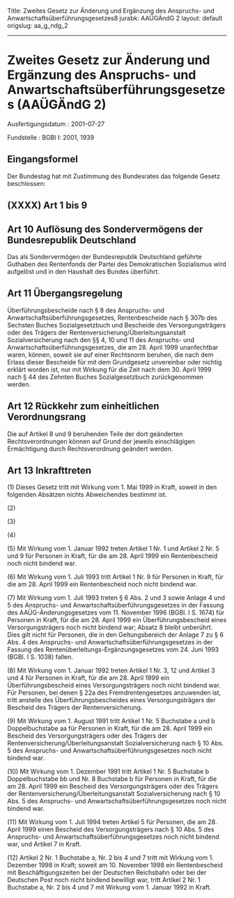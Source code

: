 Title: Zweites Gesetz zur Änderung und Ergänzung des Anspruchs- und Anwartschaftsüberführungsgesetzes8
jurabk: AAÜGÄndG 2
layout: default
origslug: aa_g_ndg_2


---

# Zweites Gesetz zur Änderung und Ergänzung des Anspruchs- und Anwartschaftsüberführungsgesetzes (AAÜGÄndG 2)

Ausfertigungsdatum
:   2001-07-27

Fundstelle
:   BGBl I: 2001, 1939



## Eingangsformel

Der Bundestag hat mit Zustimmung des Bundesrates das folgende Gesetz
beschlossen:


## (XXXX) Art 1 bis 9



## Art 10 Auflösung des Sondervermögens der Bundesrepublik Deutschland

Das als Sondervermögen der Bundesrepublik Deutschland geführte
Guthaben des Rentenfonds der Partei des Demokratischen Sozialismus
wird aufgelöst und in den Haushalt des Bundes überführt.


## Art 11 Übergangsregelung

Überführungsbescheide nach § 8 des Anspruchs- und
Anwartschaftsüberführungsgesetzes, Rentenbescheide nach § 307b des
Sechsten Buches Sozialgesetzbuch und Bescheide des Versorgungsträgers
oder des Trägers der Rentenversicherung/Überleitungsanstalt
Sozialversicherung nach den §§ 4, 10 und 11 des Anspruchs- und
Anwartschaftsüberführungsgesetzes, die am 28. April 1999 unanfechtbar
waren, können, soweit sie auf einer Rechtsnorm beruhen, die nach dem
Erlass dieser Bescheide für mit dem Grundgesetz unvereinbar oder
nichtig erklärt worden ist, nur mit Wirkung für die Zeit nach dem 30.
April 1999 nach § 44 des Zehnten Buches Sozialgesetzbuch
zurückgenommen werden.


## Art 12 Rückkehr zum einheitlichen Verordnungsrang

Die auf Artikel 8 und 9 beruhenden Teile der dort geänderten
Rechtsverordnungen können auf Grund der jeweils einschlägigen
Ermächtigung durch Rechtsverordnung geändert werden.


## Art 13 Inkrafttreten

(1) Dieses Gesetz tritt mit Wirkung vom 1. Mai 1999 in Kraft, soweit
in den folgenden Absätzen nichts Abweichendes bestimmt ist.

(2)

(3)

(4)

(5) Mit Wirkung vom 1. Januar 1992 treten Artikel 1 Nr. 1 und Artikel
2 Nr. 5 und 9 für Personen in Kraft, für die am 28. April 1999 ein
Rentenbescheid noch nicht bindend war.

(6) Mit  Wirkung vom 1. Juli 1993 tritt Artikel 1 Nr. 9 für Personen
in Kraft, für die am 28. April 1999 ein Rentenbescheid noch nicht
bindend war.

(7) Mit Wirkung vom 1. Juli 1993 treten § 6 Abs. 2 und 3 sowie Anlage
4 und 5 des Anspruchs- und Anwartschaftsüberführungsgesetzes in der
Fassung des AAÜG-Änderungsgesetzes vom 11. November 1996 (BGBl. I S.
1674) für Personen in Kraft, für die am 28. April 1999 ein
Überführungsbescheid eines Versorgungsträgers noch nicht bindend war;
Absatz 8 bleibt unberührt. Dies gilt nicht für Personen, die in den
Geltungsbereich der Anlage 7 zu § 6 Abs. 4 des Anspruchs- und
Anwartschaftsüberführungsgesetzes in der Fassung des
Rentenüberleitungs-Ergänzungsgesetzes vom 24. Juni 1993 (BGBl. I S.
1038) fallen.

(8) Mit Wirkung vom 1. Januar 1992 treten Artikel 1 Nr. 3, 12 und
Artikel 3 und 4 für Personen in Kraft, für die am 28. April 1999 ein
Überführungsbescheid eines Versorgungsträgers noch nicht bindend war.
Für Personen, bei denen § 22a des Fremdrentengesetzes anzuwenden ist,
tritt anstelle des Überführungsbescheides eines Versorgungsträgers der
Bescheid des Trägers der Rentenversicherung.

(9) Mit Wirkung vom 1. August 1991 tritt Artikel 1 Nr. 5 Buchstabe a
und b Doppelbuchstabe aa für Personen in Kraft, für die am 28. April
1999 ein Bescheid des Versorgungsträgers oder des Trägers der
Rentenversicherung/Überleitungsanstalt Sozialversicherung nach § 10
Abs. 5 des Anspruchs- und Anwartschaftsüberführungsgesetzes noch nicht
bindend war.

(10) Mit Wirkung vom 1. Dezember 1991 tritt Artikel 1 Nr. 5 Buchstabe
b Doppelbuchstabe bb und Nr. 8 Buchstabe b für Personen in Kraft, für
die am 28. April 1999 ein Bescheid des Versorgungsträgers oder des
Trägers der Rentenversicherung/Überleitungsanstalt Sozialversicherung
nach § 10 Abs. 5 des Anspruchs- und Anwartschaftsüberführungsgesetzes
noch nicht bindend war.

(11) Mit Wirkung vom 1. Juli 1994 treten Artikel 5 für Personen, die
am 28. April 1999 einen Bescheid des Versorgungsträgers nach § 10 Abs.
5 des Anspruchs- und Anwartschaftsüberführungsgesetzes noch nicht
bindend war, und Artikel 7 in Kraft.

(12) Artikel 2 Nr. 1 Buchstabe a, Nr. 2 bis 4 und 7 tritt mit Wirkung
vom 1. Dezember 1998 in Kraft; soweit am 10. November 1998 ein
Rentenbescheid mit Beschäftigungszeiten bei der Deutschen Reichsbahn
oder bei der Deutschen Post noch nicht bindend bewilligt war, tritt
Artikel 2 Nr. 1 Buchstabe a, Nr. 2 bis 4 und 7 mit Wirkung vom 1.
Januar 1992 in Kraft.

